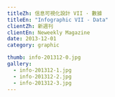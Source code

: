 ```yaml
---
titleZh: 信息可視化設計 VII · 數據
titleEn: "Infographic VII - Data"
clientZh: 新週刊
clientEn: Neweekly Magazine
date: 2013-12-01
category: graphic

thumb: info-201312-0.jpg
gallery:
  - info-201312-1.jpg
  - info-201312-2.jpg
  - info-201312-3.jpg
---
```

